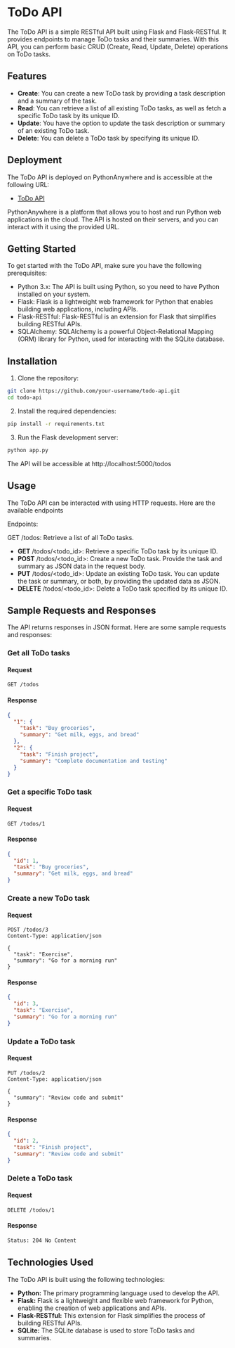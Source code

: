 
# ToDo API

The ToDo API is a simple RESTful API built using Flask and Flask-RESTful. It provides endpoints to manage ToDo tasks and their summaries. With this API, you can perform basic CRUD (Create, Read, Update, Delete) operations on ToDo tasks.

## Features

- **Create**: You can create a new ToDo task by providing a task description and a summary of the task.
- **Read**: You can retrieve a list of all existing ToDo tasks, as well as fetch a specific ToDo task by its unique ID.
- **Update**: You have the option to update the task description or summary of an existing ToDo task.
- **Delete**: You can delete a ToDo task by specifying its unique ID.

## Deployment

The ToDo API is deployed on PythonAnywhere and is accessible at the following URL:

- [ToDo API](http://rachana27.pythonanywhere.com/todos)

PythonAnywhere is a platform that allows you to host and run Python web applications in the cloud. The API is hosted on their servers, and you can interact with it using the provided URL.

## Getting Started

To get started with the ToDo API, make sure you have the following prerequisites:

- Python 3.x: The API is built using Python, so you need to have Python installed on your system.
- Flask: Flask is a lightweight web framework for Python that enables building web applications, including APIs.
- Flask-RESTful: Flask-RESTful is an extension for Flask that simplifies building RESTful APIs.
- SQLAlchemy: SQLAlchemy is a powerful Object-Relational Mapping (ORM) library for Python, used for interacting with the SQLite database.

## Installation

1. Clone the repository:

```bash
git clone https://github.com/your-username/todo-api.git
cd todo-api
```
2. Install the required dependencies:
```bash
pip install -r requirements.txt
```
3. Run the Flask development server:
```bash
python app.py
```
The API will be accessible at http://localhost:5000/todos

## Usage
The ToDo API can be interacted with using HTTP requests. Here are the available endpoints

Endpoints:

GET /todos: Retrieve a list of all ToDo tasks.

- **GET** /todos/<todo_id>: Retrieve a specific ToDo task by its unique ID.
- **POST** /todos/<todo_id>: Create a new ToDo task. Provide the task and summary as JSON data in the request body.
- **PUT** /todos/<todo_id>: Update an existing ToDo task. You can update the task or summary, or both, by providing the updated data as JSON.
- **DELETE** /todos/<todo_id>: Delete a ToDo task specified by its unique ID.

## Sample Requests and Responses
The API returns responses in JSON format. Here are some sample requests and responses:

### Get all ToDo tasks

#### Request
```http
GET /todos
```
#### Response
```json
{
  "1": {
    "task": "Buy groceries",
    "summary": "Get milk, eggs, and bread"
  },
  "2": {
    "task": "Finish project",
    "summary": "Complete documentation and testing"
  }
}
```

### Get a specific ToDo task
#### Request
```http
GET /todos/1
```
#### Response
```json
{
  "id": 1,
  "task": "Buy groceries",
  "summary": "Get milk, eggs, and bread"
}

```
### Create a new ToDo task
#### Request
```http
POST /todos/3
Content-Type: application/json

{
  "task": "Exercise",
  "summary": "Go for a morning run"
}

```
#### Response
```json
{
  "id": 3,
  "task": "Exercise",
  "summary": "Go for a morning run"
}
```
### Update a ToDo task
#### Request
```http
PUT /todos/2
Content-Type: application/json

{
  "summary": "Review code and submit"
}
```
#### Response
```json
{
  "id": 2,
  "task": "Finish project",
  "summary": "Review code and submit"
}
```
### Delete a ToDo task
#### Request
```http
DELETE /todos/1
```
#### Response
```bash
Status: 204 No Content
```

## Technologies Used
The ToDo API is built using the following technologies:

- **Python:** The primary programming language used to develop the API.
- **Flask:** Flask is a lightweight and flexible web framework for Python, enabling the creation of web applications and APIs.
- **Flask-RESTful:** This extension for Flask simplifies the process of building RESTful APIs.
- **SQLite:** The SQLite database is used to store ToDo tasks and summaries.
